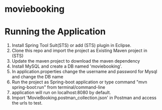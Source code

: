 # moviebooking

# Running the Application

1. Install Spring Tool Suit(STS) or add (STS) plugin in Eclipse.
2. Clone this repo and import the project as Existing Maven project in (STS)
3. Update the maven project to download the maven dependency
4. Install MySQL and create a DB named 'moviebooking'.
5. In application.properties change the username and password for Mysql and change the DB name
6. Run the project as Spring-boot application or type command "mvn spring-boot:run" from terminal/command-line
7. application will run on localhost:8080 by default. 
8. Import 'MovieBooking.postman_collection.json' in Postman and access the urls to test.
